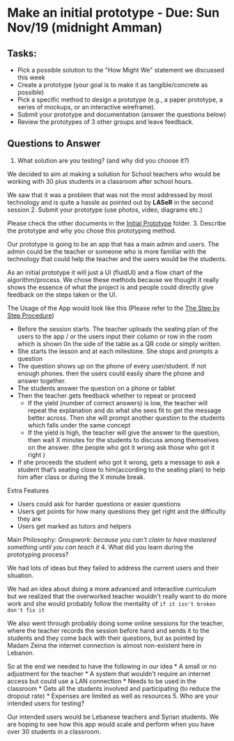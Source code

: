 # Make an initial prototype - Due: Sun Nov/19 (midnight Amman)

## Tasks:

* Pick a possible solution to the "How Might We" statement we discussed this week
* Create a prototype (your goal is to make it as tangible/concrete as possible)
* Pick a specific method to design a prototype (e.g., a paper prototype, a series of mockups, or an interactive wireframe).
* Submit your prototype and documentation (answer the questions below)
* Review the prototypes of 3 other groups and leave feedback.

## Questions to Answer

1. What solution are you testing? (and why did you choose it?)

  We decided to aim at making a solution for School teachers who would be working with 30 plus students in a classroom after school hours.

  We saw that it was a problem that was not the most addressed by most technology and is quite a hassle as pointed out by **LASeR** in the second session
2. Submit your prototype (use photos, video, diagrams etc.)

  Please check the other documents in the [Initial Prototype](https://gitlab.refugeelearning.site/rla/BeirutByByte/team-template/blob/master/challenge2/Initial%20Prototype) folder.
3. Describe the prototype and why you chose this prototyping method.

  Our prototype is going to be an app that has a main admin and users. The admin could be the teacher or someone who is more familiar with the technology that could help the teacher and the users would be the students.

  As an initial prototype it will just a UI (fluidUI) and a flow chart of the algorithm/process. We chose these methods because we thought it really shows the essence of what the project is and people could directly give feedback on the steps taken or the UI.

  The Usage of the App would look like this (Please refer to the [The Step by Step Procedure](https://gitlab.refugeelearning.site/rla/BeirutByByte/team-template/blob/master/challenge2/Initial%20Prototype/The%20Step%20by%20Step%20Procedure.PNG))
  * Before the session starts. The teacher uploads the seating plan of the users to the app / or the users input their column or row in the room which is shown 0n the side of the table as a QR code or simply written.
  * She starts the lesson and at each milestone. She stops and prompts a question
  * The question shows up on the phone of every user/student. If not enough phones. then the users could easily share the phone and answer together.
  * The students answer the question on a phone or tablet
  * Then the teacher gets feedback whether to repeat or proceed
    * If the yield (number of correct answers) is low, the teacher will repeat the explanation and do what she sees fit to get the message better across. Then she will prompt another question to the students which falls under the same concept
    * If the yield is high, the teacher will give the answer to the question, then wait X minutes for the students to discuss among themselves on the answer. (the people who got it wrong ask those who got it right )
  * If she proceeds the student who got it wrong, gets a message to ask a student that’s seating close to him(according to the seating plan) to help him after class or during the X minute break.

  Extra Features
  * Users could ask for harder questions or easier questions
  * Users get points for how many questions they get right and the difficulty they are
  * Users get marked as tutors and helpers

  Main Philosophy: *Groupwork: because you can't claim to have mastered something until you can teach it*
4. What did you learn during the prototyping process?

  We had lots of ideas but they failed to address the current users and their situation.

  We had an idea about doing a more advanced and interactive curriculum but we realized that the overworked teacher wouldn't really want to do more work and she would probably follow the mentality of `if it isn't broken don't fix it`

  We also went through probably doing some online sessions for the teacher, where the teacher records the session before hand and sends it to the students and they come back with their questions, but as pointed by Madam Zeina the internet connection is almost non-existent here in Lebanon.

  So at the end we needed to have the following in our idea
    * A small or no adjustment for the teacher
    * A system that wouldn't require an internet access but could use a LAN connection
    * Needs to be used in the classroom
    * Gets all the students involved and participating (to reduce the dropout rate)
    * Expenses are limited as well as resources
5. Who are your intended users for testing?

  Our intended users would be Lebanese teachers and Syrian students. We are hoping to see how this app would scale and perform when you have over 30 students in a classroom.  
